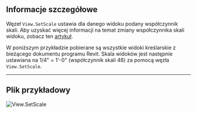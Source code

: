 ## Informacje szczegółowe
Węzeł `View.SetScale` ustawia dla danego widoku podany współczynnik skali. Aby uzyskać więcej informacji na temat zmiany współczynnika skali widoku, zobacz ten [artykuł](https://help.autodesk.com/view/RVTLT/2024/PLK/?guid=GUID-D5DCF485-C943-4F01-93FB-1E6CA88050A7).

W poniższym przykładzie pobierane są wszystkie widoki kreślarskie z bieżącego dokumentu programu Revit. Skala widoków jest następnie ustawiana na 1/4" = 1'-0" (współczynnik skali 48) za pomocą węzła `View.SetScale`.
___
## Plik przykładowy

![View.SetScale](./Revit.Elements.Views.View.SetScale_img.jpg)
